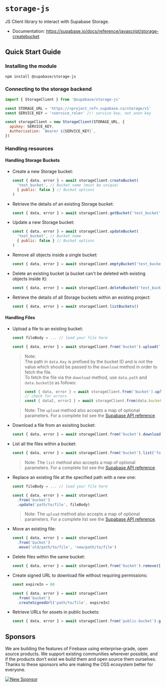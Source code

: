 # `storage-js`

JS Client library to interact with Supabase Storage.

- Documentation: https://supabase.io/docs/reference/javascript/storage-createbucket

## Quick Start Guide

### Installing the module

```bash
npm install @supabase/storage-js
```

### Connecting to the storage backend

```js
import { StorageClient } from '@supabase/storage-js'

const STORAGE_URL = 'https://<project_ref>.supabase.co/storage/v1'
const SERVICE_KEY = '<service_role>' //! service key, not anon key

const storageClient = new StorageClient(STORAGE_URL, {
  apikey: SERVICE_KEY,
  Authorization: `Bearer ${SERVICE_KEY}`,
})
```

### Handling resources

#### Handling Storage Buckets

- Create a new Storage bucket:

  ```js
  const { data, error } = await storageClient.createBucket(
    'test_bucket', // Bucket name (must be unique)
    { public: false } // Bucket options
  )
  ```

- Retrieve the details of an existing Storage bucket:

  ```js
  const { data, error } = await storageClient.getBucket('test_bucket')
  ```

- Update a new Storage bucket:

  ```js
  const { data, error } = await storageClient.updateBucket(
    'test_bucket', // Bucket name
    { public: false } // Bucket options
  )
  ```

- Remove all objects inside a single bucket:

  ```js
  const { data, error } = await storageClient.emptyBucket('test_bucket')
  ```

- Delete an existing bucket (a bucket can't be deleted with existing objects inside it):

  ```js
  const { data, error } = await storageClient.deleteBucket('test_bucket')
  ```

- Retrieve the details of all Storage buckets within an existing project:

  ```js
  const { data, error } = await storageClient.listBuckets()
  ```

#### Handling Files

- Upload a file to an existing bucket:

  ```js
  const fileBody = ... // load your file here

  const { data, error } = await storageClient.from('bucket').upload('path/to/file', fileBody)
  ```

  > Note:  
  > The path in `data.Key` is prefixed by the bucket ID and is not the value which should be passed to the `download` method in order to fetch the file.  
  > To fetch the file via the `download` method, use `data.path` and `data.bucketId` as follows:
  >
  > ```javascript
  > const { data, error } = await storageClient.from('bucket').upload('/folder/file.txt', fileBody)
  > // check for errors
  > const { data2, error2 } = await storageClient.from(data.bucketId).download(data.path)
  > ```

  > Note: The `upload` method also accepts a map of optional parameters. For a complete list see the [Supabase API reference](https://supabase.com/docs/reference/javascript/storage-from-upload).

- Download a file from an exisiting bucket:

  ```js
  const { data, error } = await storageClient.from('bucket').download('path/to/file')
  ```

- List all the files within a bucket:

  ```js
  const { data, error } = await storageClient.from('bucket').list('folder')
  ```

  > Note: The `list` method also accepts a map of optional parameters. For a complete list see the [Supabase API reference](https://supabase.com/docs/reference/javascript/storage-from-list).

- Replace an existing file at the specified path with a new one:

  ```js
  const fileBody = ... // load your file here

  const { data, error } = await storageClient
    .from('bucket')
    .update('path/to/file', fileBody)
  ```

  > Note: The `upload` method also accepts a map of optional parameters. For a complete list see the [Supabase API reference](https://supabase.com/docs/reference/javascript/storage-from-upload).

- Move an existing file:

  ```js
  const { data, error } = await storageClient
    .from('bucket')
    .move('old/path/to/file', 'new/path/to/file')
  ```

- Delete files within the same bucket:

  ```js
  const { data, error } = await storageClient.from('bucket').remove(['path/to/file'])
  ```

- Create signed URL to download file without requiring permissions:

  ```js
  const expireIn = 60

  const { data, error } = await storageClient
    .from('bucket')
    .createSignedUrl('path/to/file', expireIn)
  ```

- Retrieve URLs for assets in public buckets:

  ```js
  const { data, error } = await storageClient.from('public-bucket').getPublicUrl('path/to/file')
  ```

## Sponsors

We are building the features of Firebase using enterprise-grade, open source products. We support existing communities wherever possible, and if the products don’t exist we build them and open source them ourselves. Thanks to these sponsors who are making the OSS ecosystem better for everyone.

[![New Sponsor](https://user-images.githubusercontent.com/10214025/90518111-e74bbb00-e198-11ea-8f88-c9e3c1aa4b5b.png)](https://github.com/sponsors/supabase)
